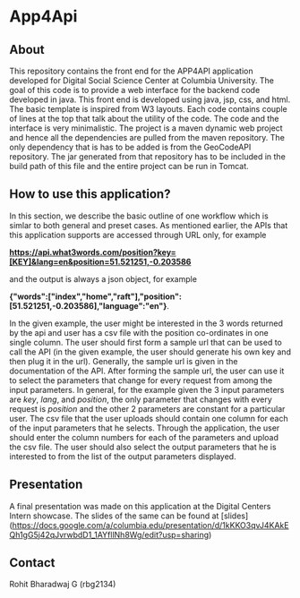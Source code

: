 # App4Api

## About
This repository contains the front end for the APP4API application developed for Digital Social Science Center at Columbia University. The goal of this code is to provide a web interface for the backend code developed in java. This front end is developed using java, jsp, css, and html. The basic template is inspired from W3 layouts. Each code contains couple of lines at the top that talk about the utility of the code. The code and the interface is very minimalistic. The project is a maven dynamic web project and hence all the dependencies are pulled from the maven repository. The only dependency that is has to be added is from the GeoCodeAPI repository. The jar generated from that repository has to be included in the build path of this file and the entire project can be run in Tomcat.

## How to use this application?

In this section, we describe the basic outline of one workflow which is simlar to both general and preset cases. As mentioned earlier, the APIs that this application supports are accessed through URL only, for example

**https://api.what3words.com/position?key=[KEY]&lang=en&position=51.521251,-0.203586** 

and the output is always a json object, for example

**{"words":["index","home","raft"],"position":[51.521251,-0.203586],"language":"en"}**.

In the given example, the user might be interested in the 3 words returned by the api and user has a csv file with the position co-ordinates in one single column. The user should first form a sample url that can be used to call the API (in the given example, the user should generate his own key and then plug it in the url). Generally, the sample url is given in the documentation of the API. After forming the sample url, the user can use it to select the parameters that change for every request from among the input parameters. In general, for the example given the 3 input parameters are *key*, *lang*, and *position*, the only parameter that changes with every request is *position* and the other 2 parameters are constant for a particular user. The csv file that the user uploads should contain one column for each of the input parameters that he selects. Through the application, the user should enter the column numbers for each of the parameters and upload the csv file. The user should also select the output parameters that he is interested to from the list of the output parameters displayed. 

## Presentation
A final presentation was made on this application at the Digital Centers Intern showcase. The slides of the same can be found at [slides] (https://docs.google.com/a/columbia.edu/presentation/d/1kKKO3qvJ4KAkEQh1gG5j42qJvrwbdD1_1AYfllNh8Wg/edit?usp=sharing)

## Contact
Rohit Bharadwaj G (rbg2134)
